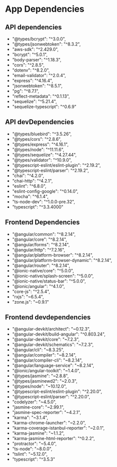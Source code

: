 # App Dependencies

## API dependencies

* "@types/bcrypt": "^3.0.0",
* "@types/jsonwebtoken": "^8.3.2",
* "aws-sdk": "^2.429.0",
* "bcrypt": "^5.0.1",
* "body-parser": "^1.18.3",
* "cors": "^2.8.5",
* "dotenv": "^8.2.0",
* "email-validator": "^2.0.4",
* "express": "^4.16.4",
* "jsonwebtoken": "^8.5.1",
* "pg": "^8.7.1",
* "reflect-metadata": "^0.1.13",
* "sequelize": "^5.21.4",
* "sequelize-typescript": "^0.6.9"

## API devDependencies

* "@types/bluebird": "^3.5.26",
* "@types/cors": "^2.8.6",
* "@types/express": "^4.16.1",
* "@types/node": "^11.11.6",
* "@types/sequelize": "^4.27.44",
* "@types/validator": "^10.9.0",
* "@typescript-eslint/eslint-plugin": "^2.19.2",
* "@typescript-eslint/parser": "^2.19.2",
* "chai": "^4.2.0",
* "chai-http": "^4.2.1",
* "eslint": "^6.8.0",
* "eslint-config-google": "^0.14.0",
* "mocha": "^6.1.4",
* "ts-node-dev": "^1.0.0-pre.32",
* "typescript": "^3.3.4000"

## Frontend Dependencies

* "@angular/common": "^8.2.14",
* "@angular/core": "^8.2.14",
* "@angular/forms": "^8.2.14",
* "@angular/http": "^7.2.16",
* "@angular/platform-browser": "^8.2.14",
* "@angular/platform-browser-dynamic": "^8.2.14",
* "@angular/router": "^8.2.14",
* "@ionic-native/core": "^5.0.0",
* "@ionic-native/splash-screen": "^5.0.0",
* "@ionic-native/status-bar": "^5.0.0",
* "@ionic/angular": "^4.1.0",
* "core-js": "^2.5.4",
* "rxjs": "~6.5.4",
* "zone.js": "~0.9.1"
   
## Frontend devdependencies

* "@angular-devkit/architect": "~0.12.3",
* "@angular-devkit/build-angular": "^0.803.24",
* "@angular-devkit/core": "~7.2.3",
* "@angular-devkit/schematics": "~7.2.3",
* "@angular/cli": "~8.3.25",
* "@angular/compiler": "~8.2.14",
* "@angular/compiler-cli": "~8.2.14",
* "@angular/language-service": "~8.2.14",
* "@ionic/angular-toolkit": "~1.4.0",
* "@types/jasmine": "~2.8.8",
* "@types/jasminewd2": "~2.0.3",
* "@types/node": "~10.12.0",
* "@typescript-eslint/eslint-plugin": "^2.20.0",
* "@typescript-eslint/parser": "^2.20.0",
* "codelyzer": "~4.5.0",
* "jasmine-core": "~2.99.1",
* "jasmine-spec-reporter": "~4.2.1",
* "karma": "~3.1.4",
* "karma-chrome-launcher": "~2.2.0",
* "karma-coverage-istanbul-reporter": "~2.0.1",
* "karma-jasmine": "~1.1.2",
* "karma-jasmine-html-reporter": "^0.2.2",
* "protractor": "~5.4.0",
* "ts-node": "~8.0.0",
* "tslint": "~5.12.0",
* "typescript": "^3.5.3"
